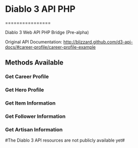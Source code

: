 # Diablo 3 API PHP
================

Diablo 3 Web API PHP Bridge (Pre-alpha)

Original API Documentation: http://blizzard.github.com/d3-api-docs/#career-profile/career-profile-example

## Methods Available

### Get Career Profile
### Get Hero Profile
### Get Item Information
### Get Follower Information
### Get Artisan Information

#The Diablo 3 API resources are not publicly available yet#